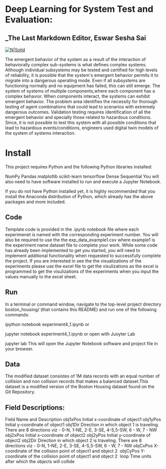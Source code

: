 # Deep Learning for System Test and Evaluation:
## _The Last Markdown Editor, Eswar Sesha Sai

[![N|Solid](https://upload.wikimedia.org/wikipedia/commons/5/53/George_Mason_University_logo.svg)]()

The emergent behavior of the system as a result of the interaction of behaviorally complex sub-systems is what defines complex systems. Although individual subsystems may be tested and certified for high levels of reliability, it is possible that the system's emergent behavior permits it to migrate into a dangerous operating mode. Even if all subsystems are functioning normally and no equipment has failed, this can still emerge. The system of systems of multiple components,where each component has a complex behavior. When components interact, the systems can exhibit emergent behavior. The problem area identifies the necessity for thorough testing of agent combinations that could lead to scenarios with extremely dangerous outcomes. Validation testing requires identification of all the emergent behavior and specially those related to hazardous conditions. Since, it is not possible to test this system with all possible conditions that lead to hazardous events/conditions, engineers used digital twin models of the system of systems interaction.

# Install
This project requires Python and the following Python libraries installed:

NumPy
Pandas
matplotlib
scikit-learn
tensorflow
Dense
Sequential
You will also need to have software installed to run and execute a Jupyter Notebook.

If you do not have Python installed yet, it is highly recommended that you install the Anaconda distribution of Python, which already has the above packages and more included.

## Code
Template code is provided in the .ipynb notebook file where each experimenet is named with the corresponding experiment number. You will also be required to use the the exp_data_example1.csv where example1 is the experiment name dataset file to complete your work. While some code has already been implemented to get you started, you will need to implement additional functionality when requested to successfully complete the project. If you are interested in see the the visualizations of the experiments please use the excel file to get the visulizations as the excel is programmed to get the visulizations of the experiments when you input the values manually to the excel sheet. 

## Run
In a terminal or command window, navigate to the top-level project directory boston_housing/ (that contains this README) and run one of the following commands:

ipython notebook experiment4_1.ipynb
or

jupyter notebook experiment4_1.ipynb
or open with Juoyter Lab

jupyter lab
This will open the Jupyter Notebook software and project file in your browser.

## Data
The modified dataset consistes of  1M data records with an equal number of collision and non collision records that makes a balanced dataset.This dataset is a modified version of the Boston Housing dataset found on the Git Repository.

## Field Descriptions:
Field Name and Description
obj1xPos Initial x-coordinate of object1
obj1yPos Initial y-coordinate of object1
obj1Dir Direction in which object 1 is traveling. There are 8 directions viz - 0-N, 1-NE, 2-E, 3-SE, 4-S,5-SW, 6 - W, 7 - NW
obj2xPos Initial x-coordinate of object2
obj2yPos Initial y-coordinate of object2
obj2Dir Direction in which object 2 is traveling. There are 8 directions viz - 0-N, 1-NE, 2-E, 3-SE, 4-S,5-SW, 6 - W, 7 - NW
objCxPos X-coordinate of the collision point of object1 and object 2 ​
objCyPos Y-coordinate of the collision point of object1 and object 2 ​
loop Time units after which the objects will collide​

